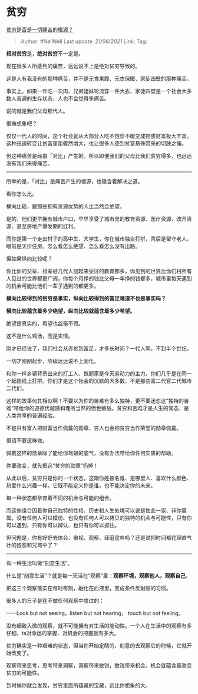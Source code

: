 # 贫穷
[贫穷是否是一切痛苦的根源？](https://www.zhihu.com/question/304960873/answer/1707399183)

> Author: #NellNell
> Last update: *21/08/2021*
> Link:
> Tag:

**相对贫穷**是，**绝对贫穷**不一定是。

现在很多人所感到的痛苦，远远说不上是绝对贫穷导致的。

这是人有我没有的那种痛苦，并不是无食果腹、无衣保暖、家徒四壁的那种痛苦。

事实上，如果一年吃一次肉、兄弟姐妹轮流穿一件大衣、家徒四壁是一个社会大多数人普遍的生存状态，人也不会觉得多痛苦。

说的就是我们父母那代人。

很难想象吧？

仅仅一代人的时间，这个社会就从大部分人吃不饱穿不暖变成物质财富极大丰富。这种迅速转变让贫富差距骤然增大，也让很多人感到贫富悬殊带来的切肤之痛。

但这种痛苦是经由「对比」产生的。所以即便我们的父母比我们贫穷得多，也远远没有我们来得痛苦。

---

所幸的是，「对比」是痛苦产生的根源，也隐含着解决之道。

看你怎么比。

横向比较，跟那些拥有资源优势的人比当然会绝望。

是的，他们更早拥有城市户口，早早享受了城市里的教育资源、医疗资源、改开资源、甚至房地产爆发期的红利。

而你是第一个走出村子的高中生、大学生，你在城市独自打拼，背后是留守老人，眼前是天价住房。怎么看怎么绝望、怎么看怎么没有出路。

但如果纵向比较呢？

你比你的父辈、祖辈好几代人加起来受过的教育都多，你见到的世界比你们村所有人见过的世界都更广阔，你每个月挣的钱比父母一年挣的钱都多，城市里每天遇到的机会可能比他们一辈子遇到的都更多。

**横向比较得到的贫穷是事实，纵向比较得到的富足难道不也是事实吗？**

**横向比较蕴含着多少绝望，纵向比较就蕴含着多少希望。**

绝望是真实的，希望也丝毫不假。

这不是什么鸡汤，而是实情。

刚才已经说了，我们社会从赤贫到富足，才多长时间？一代人啊，不到半个世纪。

一切才刚刚起步，阶级远远说不上固化。

和你一样乡镇背景出来的打工人、做题家是今天劳动力的主力，你们几乎是在同一个起跑线上打拼。你们才是这个社会的沉默的大多数，不是那些富二代官二代城市二代们。

这样的故事何其相似啊！不要以为你的苦难有多么独特，更不要迷恋这“独特的苦难”带给你的道德优越感和理所当然的愤世嫉俗。贫穷和苦难才是人生的常态，是人类共享的普遍经验。

不是只有富人把财富当作佩戴的勋章，穷人也会把贫穷当作荣誉的勋章佩戴。

但请不要这样做。

佩戴这样的勋章除了能给你骂娘的底气，没有办法带给你任何实质的帮助。

你要改变，就先把这“贫穷的勋章”扔掉！

从此以后，贫穷只是你的一个状态，这跟你姓甚名谁、是哪里人、喜欢什么颜色、热爱什么兴趣一样。它既不能定义你是谁，也不能决定你的未来。

每一种状态都孕育着不同的机会与可能的组合。

而这些组合因着你自己独特的性格、历史和人生处境可以说是独此一家、非你莫属。没有任何人可以模仿、也没有任何人可以拷贝的独特的机会与可能性，只有你可以遇到、只有你可以辨认、也只有你可以抓住。

但问题是，你有好好去体会、审视、观察、琢磨这些吗？还是说把时间都花理直气壮的抱怨和咒骂中了？

---

有一种生活叫做“刻意生活”。

什么是“刻意生活”？就是每一天活在“观察”里：**观察环境，观察他人，观察自己**。

把这三个观察落实在每时每刻，融化在血液里，变成条件反射般的习惯。

很多人的日子是在不做任何观察中度过的：

——Look but not seeing，listen but not hearing， touch but not feeling。

没有细致入微的观察，就不可能拥有对生活的能动性。一个人在生活中的观察有多仔细，ta对命运的掌握、对机会的把握就有多大。

贫穷确实是一种艰难的状态，但当你开始定睛的、刻意的去观察它的时候，它就开始改变了。

观察带来思考，思考带来洞察，洞察带来敏锐，敏锐带来机会。机会就蕴含着改变贫穷的可能性。

到时候你就会发现，贫穷里面所蕴藏的宝藏，远比你想象的大。
